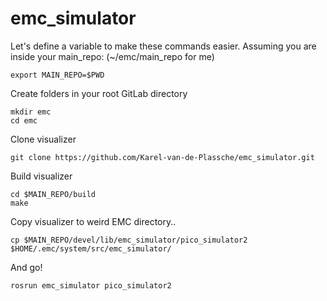 # emc_simulator
Let's define a variable to make these commands easier. Assuming you are inside your main_repo: (~/emc/main_repo for me) 
```
export MAIN_REPO=$PWD
```
Create folders in your root GitLab directory
```
mkdir emc
cd emc
```
Clone visualizer
```
git clone https://github.com/Karel-van-de-Plassche/emc_simulator.git
```
Build visualizer
```
cd $MAIN_REPO/build
make
```
Copy visualizer to weird EMC directory..
```
cp $MAIN_REPO/devel/lib/emc_simulator/pico_simulator2 $HOME/.emc/system/src/emc_simulator/
```
And go! 
```
rosrun emc_simulator pico_simulator2
```
